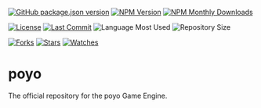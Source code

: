 [![GitHub package.json version](https://img.shields.io/github/package-json/v/Kirby-org/poyo?style=flat-square)](https://github.com/Kirby-org/poyo) [![NPM Version](https://img.shields.io/npm/v/poyo?style=flat-square)](https://www.npmjs.com/package/poyo) [![NPM Monthly Downloads](https://img.shields.io/npm/dm/poyo?style=flat-square)](https://npmjs.org/package/poyo)

[![License](https://img.shields.io/github/license/Kirby-org/poyo?style=flat-square)](LICENSE) [![Last Commit](https://img.shields.io/github/last-commit/Kirby-org/poyo?style=flat-square)](https://github.com/Kirby-org/poyo/commits/) ![Language Most Used](https://img.shields.io/github/languages/top/Kirby-org/poyo?style=flat-square) ![Repository Size](https://img.shields.io/github/repo-size/Kirby-org/poyo?style=flat-square)

[![Forks](https://img.shields.io/github/forks/Kirby-org/poyo?style=social)](https://github.com/Kirby-org/poyo/network/members) [![Stars](https://img.shields.io/github/stars/Kirby-org/poyo?style=social)](https://github.com/Kirby-org/poyo/stargazers) [![Watches](https://img.shields.io/github/watchers/Kirby-org/poyo?style=social)](https://github.com/Kirby-org/poyo/watchers)

# poyo
The official repository for the poyo Game Engine.
